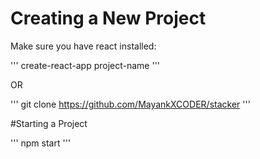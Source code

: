 # Creating a New Project
Make sure you have react installed:

'''
create-react-app project-name
'''

OR

'''
git clone https://github.com/MayankXCODER/stacker
'''

#Starting a Project

'''
npm start
'''